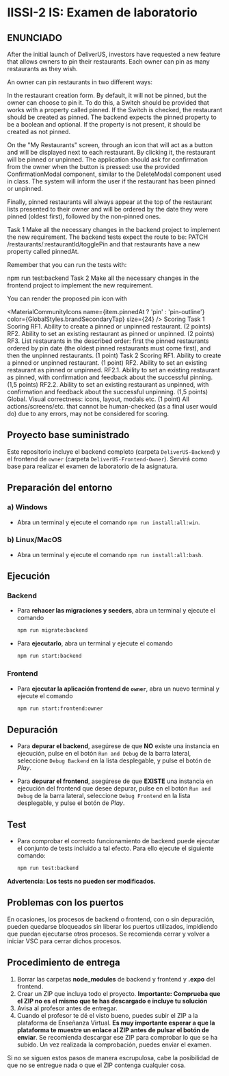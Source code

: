 # IISSI-2 IS: Examen de laboratorio

## ENUNCIADO
After the initial launch of DeliverUS, investors have requested a new feature that allows owners to pin their restaurants. Each owner can pin as many restaurants as they wish.

An owner can pin restaurants in two different ways:

In the restaurant creation form. By default, it will not be pinned, but the owner can choose to pin it. To do this, a Switch should be provided that works with a property called pinned. If the Switch is checked, the restaurant should be created as pinned. The backend expects the pinned property to be a boolean and optional. If the property is not present, it should be created as not pinned.

On the "My Restaurants" screen, through an icon that will act as a button and will be displayed next to each restaurant. By clicking it, the restaurant will be pinned or unpinned. The application should ask for confirmation from the owner when the button is pressed: use the provided ConfirmationModal component, similar to the DeleteModal component used in class. The system will inform the user if the restaurant has been pinned or unpinned.

Finally, pinned restaurants will always appear at the top of the restaurant lists presented to their owner and will be ordered by the date they were pinned (oldest first), followed by the non-pinned ones.

Task 1
Make all the necessary changes in the backend project to implement the new requirement. The backend tests expect the route to be: PATCH /restaurants/:restaurantId/togglePin and that restaurants have a new property called pinnedAt.

Remember that you can run the tests with:

npm run test:backend
Task 2
Make all the necessary changes in the frontend project to implement the new requirement.

You can render the proposed pin icon with

<MaterialCommunityIcons
    name={item.pinnedAt ? 'pin' : 'pin-outline'}
    color={GlobalStyles.brandSecondaryTap}
    size={24}
/>
Scoring
Task 1 Scoring
RF1. Ability to create a pinned or unpinned restaurant. (2 points)
RF2. Ability to set an existing restaurant as pinned or unpinned. (2 points)
RF3. List restaurants in the described order: first the pinned restaurants ordered by pin date (the oldest pinned restaurants must come first), and then the unpinned restaurants. (1 point)
Task 2 Scoring
RF1. Ability to create a pinned or unpinned restaurant. (1 point)
RF2. Ability to set an existing restaurant as pinned or unpinned.
RF2.1. Ability to set an existing restaurant as pinned, with confirmation and feedback about the successful pinning. (1,5 points)
RF2.2. Ability to set an existing restaurant as unpinned, with confirmation and feedback about the successful unpinning. (1,5 points)
Global. Visual correctness: icons, layout, modals etc. (1 point)
All actions/screens/etc. that cannot be human-checked (as a final user would do) due to any errors, may not be considered for scoring.

## Proyecto base suministrado

Este repositorio incluye el backend completo (carpeta `DeliverUS-Backend`) y el frontend de `owner` (carpeta `DeliverUS-Frontend-Owner`). Servirá como base para realizar el examen de laboratorio de la asignatura.

## Preparación del entorno

### a) Windows

* Abra un terminal y ejecute el comando `npm run install:all:win`.

### b) Linux/MacOS

* Abra un terminal y ejecute el comando `npm run install:all:bash`.

## Ejecución

### Backend

* Para **rehacer las migraciones y seeders**, abra un terminal y ejecute el comando

    ```Bash
    npm run migrate:backend
    ```

* Para **ejecutarlo**, abra un terminal y ejecute el comando

    ```Bash
    npm run start:backend
    ```

### Frontend

* Para **ejecutar la aplicación frontend de `owner`**, abra un nuevo terminal y ejecute el comando

    ```Bash
    npm run start:frontend:owner
    ```

## Depuración

* Para **depurar el backend**, asegúrese de que **NO** existe una instancia en ejecución, pulse en el botón `Run and Debug` de la barra lateral, seleccione `Debug Backend` en la lista desplegable, y pulse el botón de *Play*.

* Para **depurar el frontend**, asegúrese de que **EXISTE** una instancia en ejecución del frontend que desee depurar, pulse en el botón `Run and Debug` de la barra lateral, seleccione `Debug Frontend` en la lista desplegable, y pulse el botón de *Play*.


## Test

* Para comprobar el correcto funcionamiento de backend puede ejecutar el conjunto de tests incluido a tal efecto. Para ello ejecute el siguiente comando:

    ```Bash
    npm run test:backend
    ```
**Advertencia: Los tests no pueden ser modificados.**

## Problemas con los puertos

En ocasiones, los procesos de backend o frontend, con o sin depuración, pueden quedarse bloqueados sin liberar los puertos utilizados, impidiendo que puedan ejecutarse otros procesos. Se recomienda cerrar y volver a iniciar VSC para cerrar dichos procesos.


## Procedimiento de entrega

1. Borrar las carpetas **node_modules** de backend y frontend y **.expo** del frontend.
1. Crear un ZIP que incluya todo el proyecto. **Importante: Comprueba que el ZIP no es el mismo que te has descargado e incluye tu solución**
1. Avisa al profesor antes de entregar.
1. Cuando el profesor te dé el visto bueno, puedes subir el ZIP a la plataforma de Enseñanza Virtual. **Es muy importante esperar a que la plataforma te muestre un enlace al ZIP antes de pulsar el botón de enviar**. Se recomienda descargar ese ZIP para comprobar lo que se ha subido. Un vez realizada la comprobación, puedes enviar el examen.
  
Si no se siguen estos pasos de manera escrupulosa, cabe la posibilidad de que no se entregue nada o que el ZIP contenga cualquier cosa. 
